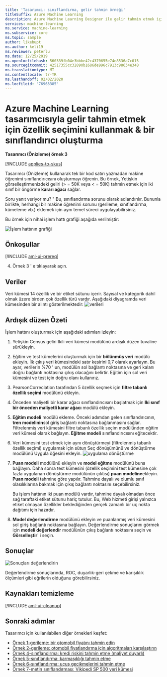 ```yaml
---
title: 'Tasarımcı: sınıflandırma, gelir tahmin örneği'
titleSuffix: Azure Machine Learning
description: Azure Machine Learning Designer ile gelir tahmin etmek için kod içermeyen bir sınıflandırıcı oluşturun Bu örneği izleyin.
services: machine-learning
ms.service: machine-learning
ms.subservice: core
ms.topic: sample
author: likebupt
ms.author: keli19
ms.reviewer: peterlu
ms.date: 12/25/2019
ms.openlocfilehash: 560339fb04e3bbbe42c4370655e74e8536a7c015
ms.sourcegitcommit: 42517355cc32890b1686de996c7913c98634e348
ms.translationtype: MT
ms.contentlocale: tr-TR
ms.lasthandoff: 02/02/2020
ms.locfileid: "76963385"
---
```

# <a name="build-a-classifier--use-feature-selection-to-predict-income-with-azure-machine-learning-designer"></a>Azure Machine Learning tasarımcısıyla gelir tahmin etmek için özellik seçimini kullanmak & bir sınıflandırıcı oluşturma

**Tasarımcı (Önizleme) örnek 3**

[!INCLUDE [applies-to-skus](../../includes/aml-applies-to-enterprise-sku.md)]

Tasarımcı (Önizleme) kullanarak tek bir kod satırı yazmadan makine öğrenimi sınıflandırıcısını oluşturmayı öğrenin. Bu örnek, Yetişkin görselleştirmenizdeki geliri (> = 50K veya < = 50K) tahmin etmek için iki sınıf bir öngörme **kararı ağacı** sağlar.

Soru yanıt veriyor mu? " Bu, sınıflandırma sorunu olarak adlandırılır. Bununla birlikte, herhangi bir makine öğrenimi sorunu (gerileme, sınıflandırma, kümeleme vb.) eklemek için aynı temel süreci uygulayabilirsiniz.

Bu örnek için nihai işlem hattı grafiği aşağıda verilmiştir:

![İşlem hattının grafiği](./media/how-to-designer-sample-classification-predict-income/overall-graph.png)

## <a name="prerequisites"></a>Önkoşullar

[!INCLUDE [aml-ui-prereq](../../includes/aml-ui-prereq.md)]

4. Örnek 3 ' e tıklayarak açın.



## <a name="data"></a>Veriler

Veri kümesi 14 özellik ve bir etiket sütunu içerir. Sayısal ve kategorik dahil olmak üzere birden çok özellik türü vardır. Aşağıdaki diyagramda veri kümesinden bir alıntı gösterilmektedir: ![verileri](media/how-to-designer-sample-classification-predict-income/sample3-dataset-1225.png)



## <a name="pipeline-summary"></a>Ardışık düzen Özeti

İşlem hattını oluşturmak için aşağıdaki adımları izleyin:

1. Yetişkin Census geliri Ikili veri kümesi modülünü ardışık düzen tuvaline sürükleyin.
1. Eğitim ve test kümelerini oluşturmak için bir **bölünmüş veri** modülü ekleyin. İlk çıkış veri kümesindeki satır kesirini 0,7 olarak ayarlayın. Bu ayar, verilerin %70 ' un, modülün sol bağlantı noktasına ve geri kalanı doğru bağlantı noktasına çıkış olacağını belirtir. Eğitim için sol veri kümesini ve test için doğru olanı kullanırız.
1. PearsonCorreclation tarafından 5 özellik seçmek için **filtre tabanlı özellik seçimi** modülünü ekleyin. 
1. Önceden maliyetli bir karar ağacı sınıflandırıcısını başlatmak için **Iki sınıf bir önceden maliyetli karar ağacı** modülü ekleyin.
1. **Eğitim modeli** modülü ekleme. Önceki adımdan gelen sınıflandırıcının, **tren modelinin**sol giriş bağlantı noktasına bağlanmasını sağlar. Filtrelenmiş veri kümesini filtre tabanlı özellik seçim modülünden eğitim veri kümesi olarak bağlayın.  **Eğitme modeli** sınıflandırıcısını eğitecektir.
1. Veri kümesini test etmek için aynı dönüştürmeyi (filtrelenmiş tabanlı özellik seçimi) uygulamak için sütun Seç dönüşümünü ve dönüştürme modülünü Uygula öğesini ekleyin.
![uygulama dönüştürme](./media/how-to-designer-sample-classification-predict-income/transformation.png)
1. **Puan modeli** modülünü ekleyin ve **model eğitme** modülünü buna bağlayın. Daha sonra test kümesini (özellik seçimini test kümesine çok fazla uygulanan dönüştürme modülünün çıktısı) **puan modeline**ekleyin. **Puan modeli** tahmine göre yapılır. Tahmine dayalı ve olumlu sınıf olasılıklarına bakmak için çıkış bağlantı noktasını seçebilirsiniz.


    Bu işlem hattının iki puan modülü vardır, tahmine dayalı olmadan önce sağ taraftaki etiket sütunu hariç tutulur. Bu, Web hizmeti girişi yalnızca etiket olmayan özellikler beklediğinden gerçek zamanlı bir uç nokta dağıtımı için hazırdır. 

1. **Model değerlendirme** modülünü ekleyin ve puanlanmış veri kümesini sol giriş bağlantı noktasına bağlayın. Değerlendirme sonuçlarını görmek için **modeli değerlendir** modülünün çıkış bağlantı noktasını seçin ve **Görselleştir**' i seçin.

## <a name="results"></a>Sonuçlar

![Sonuçları değerlendirin](media/how-to-designer-sample-classification-predict-income/sample3-evaluate-1225.png)

Değerlendirme sonuçlarında, ROC, duyarlık-geri çekme ve karışıklık ölçümleri gibi eğrilerin olduğunu görebilirsiniz. 

## <a name="clean-up-resources"></a>Kaynakları temizleme

[!INCLUDE [aml-ui-cleanup](../../includes/aml-ui-cleanup.md)]

## <a name="next-steps"></a>Sonraki adımlar

Tasarımcı için kullanılabilen diğer örnekleri keşfet:

- [Örnek 1-gerileme: bir otomobil fiyatını tahmin edin](how-to-designer-sample-regression-automobile-price-basic.md)
- [Örnek 2-gerileme: otomobil fiyatlandırma için algoritmaları karşılaştırın](how-to-designer-sample-regression-automobile-price-compare-algorithms.md)
- [Örnek 4-sınıflandırma: kredi riskini tahmin etme (maliyet duyarlı)](how-to-designer-sample-classification-credit-risk-cost-sensitive.md)
- [Örnek 5-sınıflandırma: karmaşıklığı tahmin etme](how-to-designer-sample-classification-churn.md)
- [Örnek 6-sınıflandırma: uçuş gecikmelerini tahmin etme](how-to-designer-sample-classification-flight-delay.md)
- [Örnek 7-metin sınıflandırması: Vikipedi SP 500 veri kümesi](how-to-designer-sample-text-classification.md)
